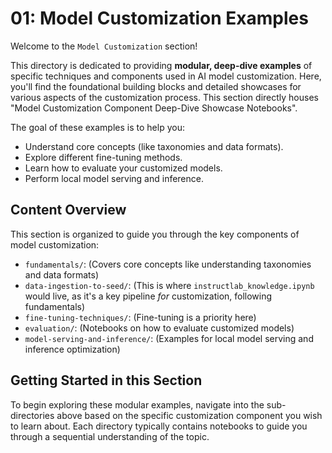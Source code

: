 # 01: Model Customization Examples

Welcome to the `Model Customization` section!

This directory is dedicated to providing **modular, deep-dive examples** of specific techniques and components used in AI model customization. Here, you'll find the foundational building blocks and detailed showcases for various aspects of the customization process. This section directly houses "Model Customization Component Deep-Dive Showcase Notebooks".

The goal of these examples is to help you:
* Understand core concepts (like taxonomies and data formats).
* Explore different fine-tuning methods.
* Learn how to evaluate your customized models.
* Perform local model serving and inference.

## Content Overview

This section is organized to guide you through the key components of model customization:

* `fundamentals/`: (Covers core concepts like understanding taxonomies and data formats)
* `data-ingestion-to-seed/`: (This is where `instructlab_knowledge.ipynb` would live, as it's a key pipeline *for* customization, following fundamentals)
* `fine-tuning-techniques/`: (Fine-tuning is a priority here)
* `evaluation/`: (Notebooks on how to evaluate customized models)
* `model-serving-and-inference/`: (Examples for local model serving and inference optimization)

## Getting Started in this Section

To begin exploring these modular examples, navigate into the sub-directories above based on the specific customization component you wish to learn about. Each directory typically contains notebooks to guide you through a sequential understanding of the topic.